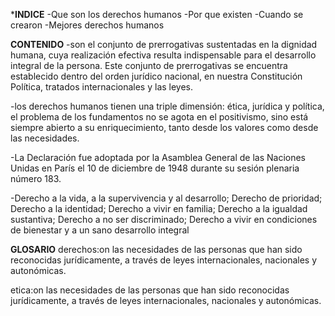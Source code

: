 ***INDICE**
-Que son los derechos humanos
-Por que existen 
-Cuando se crearon 
-Mejores derechos humanos

**CONTENIDO**
-son el conjunto de prerrogativas sustentadas en la dignidad humana, cuya realización efectiva resulta indispensable para el desarrollo integral de la persona. Este conjunto de prerrogativas se encuentra establecido dentro del orden jurídico nacional, en nuestra Constitución Política, tratados internacionales y las leyes.

-los derechos humanos tienen una triple dimensión: ética,
jurídica y política, el problema de los fundamentos no se agota en el positivismo,
sino está siempre abierto a su enriquecimiento, tanto desde los valores como desde
las necesidades.

-La Declaración fue adoptada por la Asamblea General de las Naciones Unidas en París el 10 de diciembre de 1948 durante su sesión plenaria número 183.

-Derecho a la vida, a la supervivencia y al desarrollo;
Derecho de prioridad;
Derecho a la identidad;
Derecho a vivir en familia;
Derecho a la igualdad sustantiva;
Derecho a no ser discriminado;
Derecho a vivir en condiciones de bienestar y a un sano desarrollo integral

**GLOSARIO**
derechos:on las necesidades de las personas que han sido reconocidas jurídicamente, a través de leyes internacionales, nacionales y autonómicas.

etica:on las necesidades de las personas que han sido reconocidas jurídicamente, a través de leyes internacionales, nacionales y autonómicas.